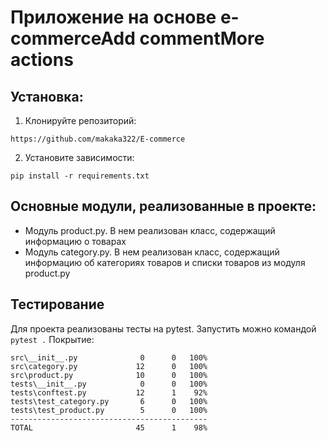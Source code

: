 # Приложение на основе e-commerceAdd commentMore actions
## Установка:
1. Клонируйте репозиторий:
```
https://github.com/makaka322/E-commerce
```
2. Установите зависимости:
```
pip install -r requirements.txt
```
## Основные модули, реализованные в проекте:
- Модуль product.py. В нем реализован класс, содержащий информацию о товарах
- Модуль category.py. В нем реализован класс, содержащий информацию об категориях товаров 
и списки товаров из модуля product.py

## Тестирование
Для проекта реализованы тесты на pytest. Запустить можно командой `pytest .`
Покрытие:
```
src\__init__.py              0      0   100%
src\category.py             12      0   100%
src\product.py              10      0   100%
tests\__init__.py            0      0   100%
tests\conftest.py           12      1    92%
tests\test_category.py       6      0   100%
tests\test_product.py        5      0   100%
--------------------------------------------
TOTAL                       45      1    98%

